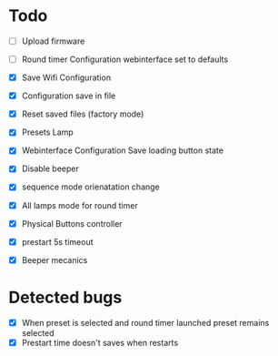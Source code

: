 
# Todo

- [ ] Upload firmware
- [ ] Round timer Configuration webinterface set to defaults
- [x] Save Wifi Configuration
- [x] Configuration save in file
- [x] Reset saved files (factory mode)
- [x] Presets Lamp
- [x] Webinterface Configuration Save loading button state
- [x] Disable beeper
- [x] sequence mode orienatation change
- [x] All lamps mode for round timer
- [x] Physical Buttons controller
- [x] prestart 5s timeout
- [x] Beeper mecanics


# Detected bugs

- [x] When preset is selected and round timer launched preset remains selected
- [x] Prestart time doesn't saves when restarts
